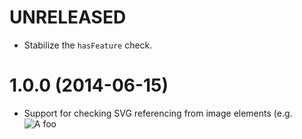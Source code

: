 # UNRELEASED

  * Stabilize the `hasFeature` check.

# 1.0.0 (2014-06-15)

  * Support for checking SVG referencing from image elements (e.g. <img src="foo.svg" alt="A foo">


